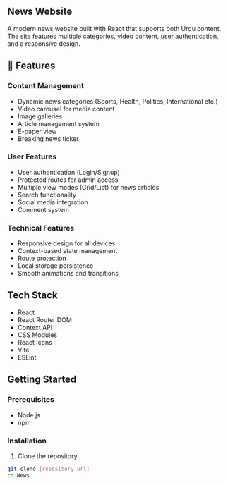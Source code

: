 ## News Website

 A modern news website built with React that supports both Urdu  content. The site features multiple categories, video content, user authentication, and a responsive design.

## 🚀 Features

### Content Management
- Dynamic news categories (Sports, Health, Politics, International etc.)
- Video carousel for media content
- Image galleries
- Article management system
- E-paper view
- Breaking news ticker

### User Features
- User authentication (Login/Signup)
- Protected routes for admin access
- Multiple view modes (Grid/List) for news articles
- Search functionality
- Social media integration
- Comment system

### Technical Features
- Responsive design for all devices
- Context-based state management
- Route protection
- Local storage persistence
- Smooth animations and transitions

## Tech Stack

- React 
- React Router DOM
- Context API
- CSS Modules
- React Icons
- Vite
- ESLint

## Getting Started

### Prerequisites
- Node.js
- npm 

### Installation

1. Clone the repository
```bash
git clone [repository-url]
cd News
